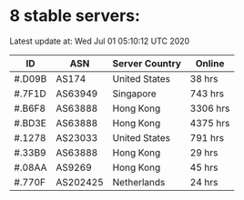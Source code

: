 # 8 stable servers:

Latest update at: Wed Jul 01 05:10:12 UTC 2020

| ID | ASN | Server Country | Online |
| -- | --- | -------------- | ------ |
| #.D09B | AS174 | United States | 38 hrs |
| #.7F1D | AS63949 | Singapore | 743 hrs |
| #.B6F8 | AS63888 | Hong Kong | 3306 hrs |
| #.BD3E | AS63888 | Hong Kong | 4375 hrs |
| #.1278 | AS23033 | United States | 791 hrs |
| #.33B9 | AS63888 | Hong Kong | 29 hrs |
| #.08AA | AS9269 | Hong Kong | 45 hrs |
| #.770F | AS202425 | Netherlands | 24 hrs |

